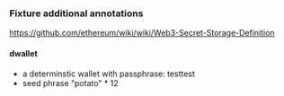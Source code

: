 ### Fixture additional annotations
https://github.com/ethereum/wiki/wiki/Web3-Secret-Storage-Definition
#### dwallet
-  a determinstic wallet with passphrase: testtest
-  seed phrase "potato" * 12 